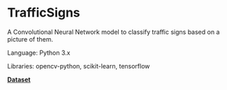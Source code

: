 # TrafficSigns

A Convolutional Neural Network model to classify traffic signs based on a picture of them. 

Language: Python 3.x

Libraries: opencv-python, scikit-learn, tensorflow

**[Dataset](http://benchmark.ini.rub.de/index.php?section=gtsrb&subsection=dataset#Acknowledgements)**
